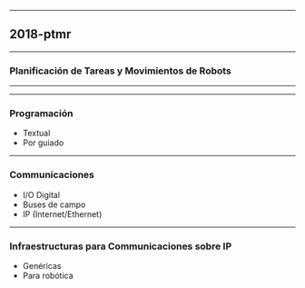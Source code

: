 
----
## 2018-ptmr
----
### Planificación de Tareas y Movimientos de Robots
----
---
### Programación

- Textual
- Por guiado

---
### Communicaciones

- I/O Digital
- Buses de campo
- IP (Internet/Ethernet)

---
### Infraestructuras para Communicaciones sobre IP

- Genéricas
- Para robótica
